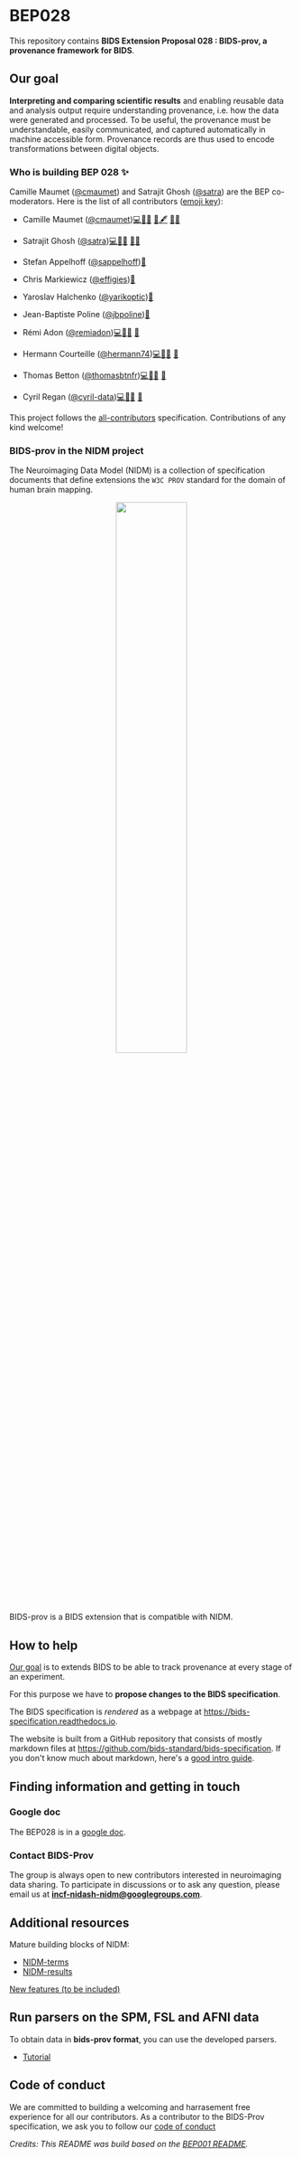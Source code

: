 # BEP028
This repository contains **BIDS Extension Proposal 028 : BIDS-prov, a provenance framework for BIDS**.

## Our goal
**Interpreting and comparing scientific results** and enabling reusable data and analysis output require understanding provenance, i.e. how the data were generated and processed. To be useful, the provenance must be understandable, easily communicated, and captured automatically in machine accessible form. Provenance records are thus used to encode transformations between digital objects.

### Who is building BEP 028  ✨

Camille Maumet ([@cmaumet](https://github.com/cmaumet)) and Satrajit Ghosh ([@satra](https://github.com/satra)) are the BEP co-moderators. Here is the list of all contributors ([emoji key](https://allcontributors.org/docs/en/emoji-key)):

- Camille Maumet ([@cmaumet](https://github.com/cmaumet))<a href="https://github.com/bids-standard/BEP028_BIDSprov/commits?author=cmaumet" title="Code">💻</a><a href="https://github.com/bids-standard/BEP028_BIDSprov/pulls?q=is%3Apr+reviewed-by%3Acmaumet" title="Reviewed Pull Requests">👀</a><a href="https://github.com/bids-standard/BEP028_BIDSprov/commits?author=cmaumet" title="Documentation">📖</a>
<a href="https://github.com/bids-standard/BEP028_BIDSprov/issues?q=author%3Acmaumet" title="Bug reports">🐛</a><a href="#content-dorahermes" title="Content">🖋</a> <a href="#ideas-dorahermes" title="Ideas, Planning, & Feedback">🤔</a><a href="#maintenance-dorahermes" title="Maintenance">🚧</a>

- Satrajit Ghosh ([@satra](https://github.com/satra))<a href="https://github.com/bids-standard/BEP028_BIDSprov/commits?author=satra" title="Code">💻</a><a href="https://github.com/bids-standard/BEP028_BIDSprov/pulls?q=is%3Apr+reviewed-by%3Asatra" title="Reviewed Pull Requests">👀</a><a href="https://github.com/bids-standard/BEP028_BIDSprov/commits?author=satra" title="Documentation">📖</a>
<a href="https://github.com/bids-standard/BEP028_BIDSprov/issues?q=author%3Asatra" title="Bug reports">🐛</a><a href="#ideas-dorahermes" title="Ideas, Planning, & Feedback">🤔</a>

- Stefan Appelhoff ([@sappelhoff](https://github.com/sappelhoff))<a href="#ideas-dorahermes" title="Ideas, Planning, & Feedback">🤔</a>

- Chris Markiewicz ([@effigies](https://github.com/effigies))<a href="#ideas-dorahermes" title="Ideas, Planning, & Feedback">🤔</a>

- Yaroslav Halchenko ([@yarikoptic](https://github.com/yarikoptic))<a href="#ideas-dorahermes" title="Ideas, Planning, & Feedback">🤔</a>

- Jean-Baptiste Poline ([@jbpoline](https://github.com/jbpoline))<a href="#ideas-dorahermes" title="Ideas, Planning, & Feedback">🤔</a>

- Rémi Adon ([@remiadon](https://github.com/remiadon))<a href="https://github.com/bids-standard/BEP028_BIDSprov/commits?author=remiadon" title="Code">💻</a><a href="https://github.com/bids-standard/BEP028_BIDSprov/pulls?q=is%3Apr+reviewed-by%3Aremiadon" title="Reviewed Pull Requests">👀</a><a href="https://github.com/bids-standard/BEP028_BIDSprov/commits?author=remiadon" title="Documentation">📖</a>
<a href="https://github.com/bids-standard/BEP028_BIDSprov/issues?q=author%3Aremiadon" title="Bug reports">🐛</a>

- Hermann Courteille ([@hermann74](https://github.com/hermann74))<a href="https://github.com/bids-standard/BEP028_BIDSprov/commits?author=hermann74" title="Code">💻</a><a href="https://github.com/bids-standard/BEP028_BIDSprov/pulls?q=is%3Apr+reviewed-by%3Ahermann74" title="Reviewed Pull Requests">👀</a><a href="https://github.com/bids-standard/BEP028_BIDSprov/commits?author=hermann74" title="Documentation">📖</a>
<a href="https://github.com/bids-standard/BEP028_BIDSprov/issues?q=author%3Ahermann74" title="Bug reports">🐛</a>

- Thomas Betton ([@thomasbtnfr](https://github.com/thomasbtnfr))<a href="https://github.com/bids-standard/BEP028_BIDSprov/commits?author=thomasbtnfr" title="Code">💻</a><a href="https://github.com/bids-standard/BEP028_BIDSprov/pulls?q=is%3Apr+reviewed-by%3Athomasbtnfr" title="Reviewed Pull Requests">👀</a><a href="https://github.com/bids-standard/BEP028_BIDSprov/commits?author=thomasbtnfr" title="Documentation">📖</a>
<a href="https://github.com/bids-standard/BEP028_BIDSprov/issues?q=author%3Athomasbtnfr" title="Bug reports">🐛</a>

- Cyril Regan ([@cyril-data](https://github.com/cyril-data))<a href="https://github.com/bids-standard/BEP028_BIDSprov/commits?author=cyril-data" title="Code">💻</a><a href="https://github.com/bids-standard/BEP028_BIDSprov/pulls?q=is%3Apr+reviewed-by%3Acyril-data" title="Reviewed Pull Requests">👀</a><a href="https://github.com/bids-standard/BEP028_BIDSprov/commits?author=cyril-data" title="Documentation">📖</a>
<a href="https://github.com/bids-standard/BEP028_BIDSprov/issues?q=author%3Acyril-data" title="Bug reports">🐛</a>

This project follows the
[all-contributors](https://github.com/all-contributors/all-contributors)
specification. Contributions of any kind welcome!


### BIDS-prov in the NIDM project

The Neuroimaging Data Model (NIDM) is a collection of specification documents that define extensions the `W3C PROV` standard for the domain of human brain mapping.

<p align="center">
  <img width="50%" src="img/nidm-layer-cake.png">
</p>

BIDS-prov is a BIDS extension that is compatible with NIDM.



## How to help
[Our goal](#our-goal) is to extends BIDS to be able to track provenance at every stage of an experiment.

For this purpose we have to **propose changes to the BIDS specification**.

The BIDS specification is *rendered* as a webpage at https://bids-specification.readthedocs.io.

The website is built from a GitHub repository that consists of mostly markdown files at https://github.com/bids-standard/bids-specification.
If you don't know much about markdown, here's a [good intro guide](https://guides.github.com/features/mastering-markdown/).


## Finding information and getting in touch

### Google doc
The BEP028 is in a [google doc](https://docs.google.com/document/d/1vw3VNDof5cecv2PkFp7Lw_pNUTUo8-m8V4SIdtGJVKs/edit?usp=sharing).

### Contact BIDS-Prov
The group is always open to new contributors interested in neuroimaging data sharing. 
To participate in discussions or to ask any question, please email us at **incf-nidash-nidm@googlegroups.com**.

## Additional resources
Mature building blocks of NIDM:
* [NIDM-terms](https://github.com/incf-nidash/nidm-terms)
* [NIDM-results](http://nidm.nidash.org/specs/nidm-results_130.html)


[New features (to be included)](new_features.md)


## Run parsers on the SPM, FSL and AFNI data

To obtain data in **bids-prov format**, you can use the developed parsers.
* [Tutorial](https://github.com/bids-standard/BEP028_BIDSprov/blob/master/bids_prov/README.md)


## Code of conduct
We are committed to building a welcoming and harrasement free experience for all our contributors. As a contributor to the BIDS-Prov specification, we ask you to follow our [code of conduct](code_of_conduct.md)


_Credits: This README was build based on the [BEP001 README](https://github.com/bids-standard/bep001/blob/master/README.md)._
